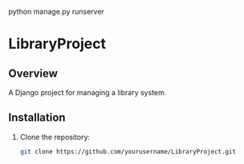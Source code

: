 python manage.py runserver
# LibraryProject

## Overview
A Django project for managing a library system.

## Installation
1. Clone the repository:
   ```bash
   git clone https://github.com/yourusername/LibraryProject.git

